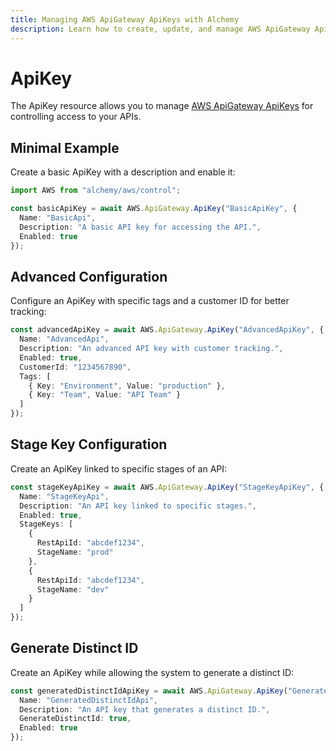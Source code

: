 ```yaml
---
title: Managing AWS ApiGateway ApiKeys with Alchemy
description: Learn how to create, update, and manage AWS ApiGateway ApiKeys using Alchemy Cloud Control.
---
```


# ApiKey

The ApiKey resource allows you to manage [AWS ApiGateway ApiKeys](https://docs.aws.amazon.com/apigateway/latest/userguide/) for controlling access to your APIs.

## Minimal Example

Create a basic ApiKey with a description and enable it:

```ts
import AWS from "alchemy/aws/control";

const basicApiKey = await AWS.ApiGateway.ApiKey("BasicApiKey", {
  Name: "BasicApi",
  Description: "A basic API key for accessing the API.",
  Enabled: true
});
```

## Advanced Configuration

Configure an ApiKey with specific tags and a customer ID for better tracking:

```ts
const advancedApiKey = await AWS.ApiGateway.ApiKey("AdvancedApiKey", {
  Name: "AdvancedApi",
  Description: "An advanced API key with customer tracking.",
  Enabled: true,
  CustomerId: "1234567890",
  Tags: [
    { Key: "Environment", Value: "production" },
    { Key: "Team", Value: "API Team" }
  ]
});
```

## Stage Key Configuration

Create an ApiKey linked to specific stages of an API:

```ts
const stageKeyApiKey = await AWS.ApiGateway.ApiKey("StageKeyApiKey", {
  Name: "StageKeyApi",
  Description: "An API key linked to specific stages.",
  Enabled: true,
  StageKeys: [
    {
      RestApiId: "abcdef1234",
      StageName: "prod"
    },
    {
      RestApiId: "abcdef1234",
      StageName: "dev"
    }
  ]
});
```

## Generate Distinct ID

Create an ApiKey while allowing the system to generate a distinct ID:

```ts
const generatedDistinctIdApiKey = await AWS.ApiGateway.ApiKey("GeneratedDistinctIdApiKey", {
  Name: "GeneratedDistinctIdApi",
  Description: "An API key that generates a distinct ID.",
  GenerateDistinctId: true,
  Enabled: true
});
```